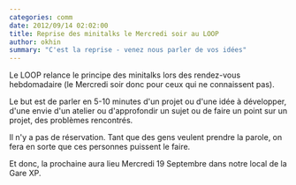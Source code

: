 ```yaml
---
categories: comm
date: 2012/09/14 02:02:00
title: Reprise des minitalks le Mercredi soir au LOOP
author: okhin
summary: "C'est la reprise - venez nous parler de vos idées"
---
```

Le LOOP relance le principe des minitalks lors des rendez-vous hebdomadaire (le
Mercredi soir donc pour ceux qui ne connaissent pas).

Le but est de parler en 5-10 minutes d'un projet ou d'une idée à développer,
d'une envie d'un atelier ou d'approfondir un sujet ou de faire un point sur un
projet, des problèmes rencontrés.

Il n'y a pas de réservation. Tant que des gens veulent prendre la parole, on fera en
sorte que ces personnes puissent le faire.

Et donc, la prochaine aura lieu Mercredi 19 Septembre dans notre local de la Gare XP.
